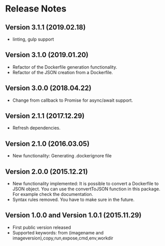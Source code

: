 # Release Notes

## Version 3.1.1 (2019.02.18)

- linting, gulp support

## Version 3.1.0 (2019.01.20)

- Refactor of the Dockerfile generation functionality.
- Refactor of the JSON creation from a Dockerfile.

## Version 3.0.0 (2018.04.22)

- Change from callback to Promise for async/await support.

## Version 2.1.1 (2017.12.29)
- Refresh dependencies.

## Version 2.1.0 (2016.03.05)

- New functionality: Generating .dockerignore file

## Version 2.0.0 (2015.12.21)

- New functionality implemented: It is possible to convert a Dockerfile to JSON object. You can use the convertToJSON function in this package. For example check the documentation.
- Syntax rules removed. You have to make sure in the future.

## Version 1.0.0 and Version 1.0.1 (2015.11.29)

- First public version released
- Supported keywords: from (imagename and imageversion),copy,run,expose,cmd,env,workdir

